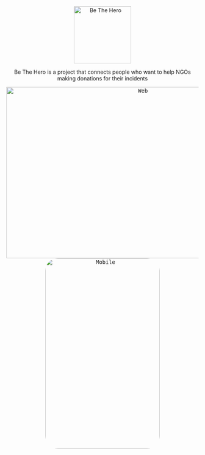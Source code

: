 <div align="center">
	<img alt="Be The Hero" src="https://i.imgur.com/RTD15BE.png" title="Be The Hero" width="150" />
	<h1 style="display:none">Be The Hero</h1>
	<p>Be The Hero is a project that connects people who want to help NGOs making donations for their incidents</p>
</div>
<div align="center">
	<kbd style="border:0; box-shadow:none; margin-right:5px; padding:0">
		<img alt="Web" height="450" src="https://i.imgur.com/jjfkjEE.gif" title="Web" width="700" />
	</kbd>
	<kbd style="border:0; box-shadow:none; margin-left:5px; padding:0;">
		<img alt="Mobile" height="500" src="https://i.imgur.com/aiKbZo7.gif" style="border-radius:33px" title="Mobile" width="300" />
	</kbd>
</div>